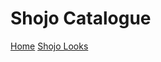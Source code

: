 <!DOCTYPE html>
<meta charset="UTF-8">
<!-- # Shojo Catalogue -->
<h1>Shojo Catalogue</h1>
   <link rel="stylesheet" href="styles.css"></link>
   
<!-- Navigation -->
<div class="topnav" id= "myTopnav">
   <a class="active" href="README.md">Home</a>
  <a class="active" href="shojo-looks.html">Shojo Looks</a>
  <i class="fa fa=bars"></i>
  </a>
</div>
